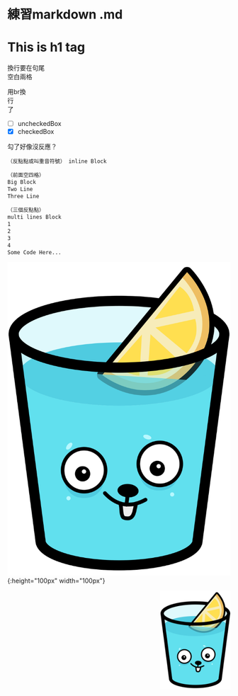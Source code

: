 # 練習markdown .md
<h1>This is h1 tag</h1>

換行要在句尾  
空白兩格  

用br換<br>行<br />了  

-[ ] uncheckedBox
-[x] checkedBox  

勾了好像沒反應？  


`（反點點或叫重音符號） inline Block`

    （前面空四格）
    Big Block
    Two Line
    Three Line

```
（三個反點點）
multi lines Block
1
2
3
4
Some Code Here...
```

![image](https://raw.githubusercontent.com/gin-gonic/logo/master/color.png "這是GIN"){:height="100px" width="100px"}

<img align="right" width="159px" src="https://raw.githubusercontent.com/gin-gonic/logo/master/color.png">